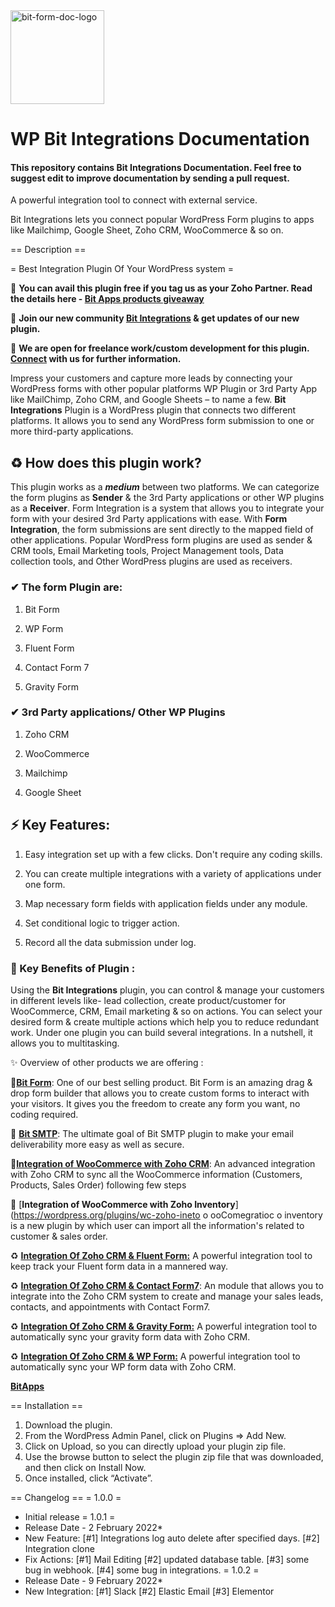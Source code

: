 <img src="https://docs.bit-integrations.bitapps.pro/img/logo.svg" alt="bit-form-doc-logo" height="150">


#  WP Bit Integrations Documentation

#### This repository contains Bit Integrations Documentation. Feel free to suggest edit to improve documentation by sending a pull request.

A powerful integration tool to connect with external service.

Bit Integrations lets you connect popular WordPress Form plugins to apps like Mailchimp, Google Sheet, Zoho CRM, WooCommerce & so on.

== Description ==

= Best Integration Plugin Of Your WordPress system =

📢 **You can avail this plugin free if you tag us as your Zoho Partner. Read the details here - [Bit Apps products giveaway](https://www.bitapps.pro/zoho-partner-tag)**


📢 **Join our new community [Bit Integrations](https://www.facebook.com/groups/formsintegrations) & get updates of our new plugin.**

📢 **We are open for freelance work/custom development for this plugin. [Connect](https://bitapps.pro/contact) with us for further information.**

Impress your customers and capture more leads by connecting your WordPress forms with other popular platforms WP Plugin or 3rd Party App like MailChimp, Zoho CRM, and Google Sheets – to name a few. **Bit Integrations** Plugin is a WordPress plugin that connects two different platforms. It allows you to send any WordPress form submission to one or more third-party applications.

## ♻ How does this plugin work?

This plugin works as a ***medium*** between two platforms. We can categorize the form plugins as **Sender** & the 3rd Party applications or other WP plugins as a **Receiver**. Form Integration is a system that allows you to integrate your form with your desired 3rd Party applications with ease. With **Form Integration**, the form submissions are sent directly to the mapped field of other applications. Popular WordPress form plugins are used as sender & CRM tools, Email Marketing tools, Project Management tools, Data collection tools, and Other WordPress plugins are used as receivers.  

### ✔ The form Plugin are:

1.  Bit Form
    
2.  WP Form
    
3.  Fluent Form
    
4.  Contact Form 7
    
5.  Gravity Form
    

### ✔ 3rd Party applications/ Other WP Plugins

1.  Zoho CRM
    
2.  WooCommerce
    
3.  Mailchimp

4. Google Sheet

## ⚡ Key Features:

1.  Easy integration set up with a few clicks. Don't require any coding skills.
    
2.  You can create multiple integrations with a variety of applications under one form.
    
3.  Map necessary form fields with application fields under any module.
    
4.  Set conditional logic to trigger action.
    
5. Record all the data submission under log.

### 🎉 Key Benefits of Plugin :

Using the **Bit Integrations** plugin, you can control & manage your customers in different levels like- lead collection, create product/customer for WooCommerce, CRM, Email marketing & so on actions. You can select your desired form & create multiple actions which help you to reduce redundant work. Under one plugin you can build several integrations. In a nutshell, it allows you to multitasking.

✨ Overview of other products we are offering :

📝[**Bit Form**](https://wordpress.org/plugins/bit-form/): One of our best selling product. Bit Form is an amazing drag & drop form builder that allows you to create custom forms to interact with your visitors. It gives you the freedom to create any form you want, no coding required.

📧 [**Bit SMTP**](https://wordpress.org/plugins/bit-smtp/): The ultimate goal of Bit SMTP plugin to make your email deliverability more easy as well as secure.

🛒[**Integration of WooCommerce with Zoho CRM**](https://wordpress.org/plugins/crm-for-wc-in-zoho/): An advanced integration with Zoho CRM to sync all the WooCommerce information (Customers, Products, Sales Order) following few steps

🛒 [**Integration of WooCommerce with Zoho Inventory**](https://wordpress.org/plugins/wc-zoho-ineto o ooComegratioc o inventory  is a new plugin by which user can import all the information's related to customer & sales order.

♻ [**Integration Of Zoho CRM & Fluent Form:**](https://wordpress.org/plugins/integration-of-zoho-crm-and-fluent-form/)  A powerful integration tool to keep track your Fluent form data in a mannered way.

♻ [**Integration Of Zoho CRM & Contact Form7**](https://wordpress.org/plugins/integration-of-zoho-crm-and-contact-form-7/): An module that allows you to integrate into the Zoho CRM system to create and manage your sales leads, contacts, and appointments with Contact Form7.

♻ [**Integration Of Zoho CRM & Gravity Form:**](https://wordpress.org/plugins/integration-of-zoho-crm-and-gravity-forms/)  A powerful integration tool to automatically sync your gravity form data with Zoho CRM.

♻ [**Integration Of Zoho CRM & WP Form:**](https://wordpress.org/plugins/integration-of-zoho-crm-and-wpforms/)  A powerful integration tool to automatically sync your WP form data with Zoho CRM.


**[BitApps](https://www.bitapps.pro/)**


== Installation ==

1. Download the plugin.
2. From the WordPress Admin Panel, click on Plugins => Add New.
3. Click on Upload, so you can directly upload your plugin zip file.
4. Use the browse button to select the plugin zip file that was downloaded, and then click on Install Now.
5. Once installed, click “Activate”.


== Changelog ==
= 1.0.0 =
* Initial release
= 1.0.1 =
* Release Date - 2 February 2022*
* New Feature:
    [#1] Integrations log auto delete after specified days.
    [#2] Integration clone
* Fix Actions:
    [#1] Mail Editing
    [#2] updated database table.
    [#3] some bug in webhook.
    [#4] some bug in integrations.
= 1.0.2 =
* Release Date - 9 February 2022*
* New Integration:
    [#1] Slack
    [#2] Elastic Email
    [#3] Elementor